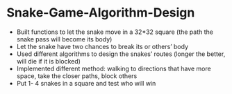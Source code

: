 # Snake-Game-Algorithm-Design
- Built functions to let the snake move in a 32*32 square (the path the snake pass will become its body)
- Let the snake have two chances to break its or others’ body
- Used different algorithms to design the snakes’ routes (longer the better, will die if it is blocked)
- Implemented different method: walking to directions that have more space, take the closer paths, block others
- Put 1- 4 snakes in a square and test who will win
